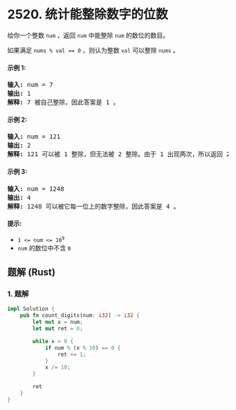 # 2520. 统计能整除数字的位数
给你一个整数 `num` ，返回 `num` 中能整除 `num` 的数位的数目。

如果满足 `nums % val == 0` ，则认为整数 `val` 可以整除 `nums` 。

#### 示例 1:
<pre>
<strong>输入:</strong> num = 7
<strong>输出:</strong> 1
<strong>解释:</strong> 7 被自己整除，因此答案是 1 。
</pre>

#### 示例 2:
<pre>
<strong>输入:</strong> num = 121
<strong>输出:</strong> 2
<strong>解释:</strong> 121 可以被 1 整除，但无法被 2 整除。由于 1 出现两次，所以返回 2 。
</pre>

#### 示例 3:
<pre>
<strong>输入:</strong> num = 1248
<strong>输出:</strong> 4
<strong>解释:</strong> 1248 可以被它每一位上的数字整除，因此答案是 4 。
</pre>

#### 提示:
* <code>1 <= num <= 10<sup>9</sup></code>
* `num` 的数位中不含 `0`

## 题解 (Rust)

### 1. 题解
```Rust
impl Solution {
    pub fn count_digits(num: i32) -> i32 {
        let mut x = num;
        let mut ret = 0;

        while x > 0 {
            if num % (x % 10) == 0 {
                ret += 1;
            }
            x /= 10;
        }

        ret
    }
}
```
